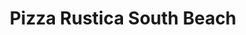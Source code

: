 ---
layout: place
title: "Pizza Rustica South Beach"
permalink: /florida/miami-beach/pizza-rustica-south-beach.html
stateAbbr: FL
stateName: Florida
cityName: Miami Beach
place_id: ChIJ5Xezn4202YgRcx9NTyuGQPo
photos:
  - name: >-
      places/ChIJ5Xezn4202YgRcx9NTyuGQPo/photos/AUy1YQ2M1FOnX-JEzgPPIztnMjjZanLSfjJWyHYulCwyaHuVJOhO_CyIkz-GeWBmZpqUUSTuUbkwkoV8kXCbka0ziqkfL9lbByqDS5NfzwquF-zEaRmSyKsfciI0qeMqoTT0hWNYEdBBXbq7lApdumAzWxHa2V1oa0MFx_4Nd3Brp0H6bdGdzCeS4AOnvu6Z5DiFy6JjdN_D-SQx3ZwYGIktnVeTfMFkb-ZD2RazYid8hyXeLRquoe0boh1lubpoIsrRvDuLyBtt1h8VsbFdVTmW9qQmqLWG8eA_eLtwcbUopXP9kg
    widthPx: 750
    heightPx: 1000
    authorAttributions:
      - displayName: Pizza Rustica South Beach
        uri: https://maps.google.com/maps/contrib/102183211787544746716
        photoUri: >-
          https://lh3.googleusercontent.com/a-/ALV-UjVGwJU0AGZ9-jXPxs3WyaJNZh5uVcjX4noR36TJ1qFJobuLBCk=s100-p-k-no-mo
    flagContentUri: >-
      https://www.google.com/local/imagery/report/?cb_client=maps_api_places.places_api&image_key=!1e10!2sAF1QipNEflNMOMYH9eQlMHcdqXQkk5_BFM1lzAGZzmU_&hl=en-US
    googleMapsUri: >-
      https://www.google.com/maps/place//data=!3m4!1e2!3m2!1sAF1QipNEflNMOMYH9eQlMHcdqXQkk5_BFM1lzAGZzmU_!2e10!4m2!3m1!1s0x88d9b48d9fb377e5:0xfa40862b4f4d1f73
  - name: >-
      places/ChIJ5Xezn4202YgRcx9NTyuGQPo/photos/AUy1YQ33eF8UZRYL3xB6uitlTBCgMbRTkIabr5zVntjR0Fto5MkpNrzJz0fIhEQHWrYn1M0-JO4uVWG5nTo7itykwZWhSmLf9BYnR080QnpniRmHPnyNauM9V4RP89peVjZdXkD8fxfmnDgL2-3lv65qN2kt6en9Ypso7lpRqQUtOOsMxkEeeTRNcnZR9OV-h8-E362RUXWXeSeN_jZhdFXZurHZX4zXKH1EID5DtfLxnGOENiiZFvclfxmp_zlUVgs9cvDQ15qPqqfzT_f7QifDkv8u1MQvOabVVJiZV-EMV9-x-w
    widthPx: 728
    heightPx: 1000
    authorAttributions:
      - displayName: Pizza Rustica South Beach
        uri: https://maps.google.com/maps/contrib/102183211787544746716
        photoUri: >-
          https://lh3.googleusercontent.com/a-/ALV-UjVGwJU0AGZ9-jXPxs3WyaJNZh5uVcjX4noR36TJ1qFJobuLBCk=s100-p-k-no-mo
    flagContentUri: >-
      https://www.google.com/local/imagery/report/?cb_client=maps_api_places.places_api&image_key=!1e10!2sAF1QipM-Zklp6ESwVfKOP9CfNGyOz6eBfnULbVrgV5jk&hl=en-US
    googleMapsUri: >-
      https://www.google.com/maps/place//data=!3m4!1e2!3m2!1sAF1QipM-Zklp6ESwVfKOP9CfNGyOz6eBfnULbVrgV5jk!2e10!4m2!3m1!1s0x88d9b48d9fb377e5:0xfa40862b4f4d1f73
  - name: >-
      places/ChIJ5Xezn4202YgRcx9NTyuGQPo/photos/AUy1YQ2IONjDpeoQSGynol5cHoL-50xmEyrpFYqR68ktwcOltiV3LrOQQs9AOZhgIaGD7HOf9tXYRRA2K-klYrY1tqD4EmRzHqZX4zzgPQ3lCfsid7AwLzndYQXnD0YHQ3RqNs-HZ8uGrWCwUdP4cSvrt7q4xsa04hQKSZwHuQW1fHq8Ewp0iSlC2QW7XN4AVWGvapkQAvebEmJp85fDxU4ikEuXsafFVTqhnB0zPxGOG0uA5AvkVwF8gE47k7CMFIiFTbC6AAyZpAG0Sc3sYUrv70nMLEn1SEUtRcNg93s8E-9uPqOj4-h28Hvy3ZzyULt1jBZTxMwkeVkPpXNPxOJ_rYyqWYvbs1FXErUrTgS3-wAM7qDLoYZYmYDczZjW7x2CNKyynhz1rg_q_8BYWGXUHrQ4zJci7fw6Et_KMkoHJKMkjNsJ
    widthPx: 3056
    heightPx: 3056
    authorAttributions:
      - displayName: Cindy Chiu
        uri: https://maps.google.com/maps/contrib/106855368147825933019
        photoUri: >-
          https://lh3.googleusercontent.com/a-/ALV-UjXBAWOw2m_ZGjutuODBXQ_RsFycFRGjKFtwcZ_E5htrnOR0o8DogQ=s100-p-k-no-mo
    flagContentUri: >-
      https://www.google.com/local/imagery/report/?cb_client=maps_api_places.places_api&image_key=!1e10!2sCIHM0ogKEICAgMCwgum1qAE&hl=en-US
    googleMapsUri: >-
      https://www.google.com/maps/place//data=!3m4!1e2!3m2!1sCIHM0ogKEICAgMCwgum1qAE!2e10!4m2!3m1!1s0x88d9b48d9fb377e5:0xfa40862b4f4d1f73
  - name: >-
      places/ChIJ5Xezn4202YgRcx9NTyuGQPo/photos/AUy1YQ3ktq30c7Z4t6zzUw5wkZZCQN7bZOhieYxwm0__OWOmmOXlS-HqmrNKyeMlmEZjNaGXBeSKvq7UQdsGSZ68jXCSq4jBbmdK6eXNdWIk_B6GTBAo8AP_9IrRHDrRyJe5XBKTDcatwpoeMPOZw0Y3LCAZlCYqOCASXKjWNqDCz0AJrRzQIbj-MbYloLjjlpMXZB56n3pCdzqPr-14emVw5idMab9Fn7YsnzPQDwt-ru2hJZYZuVG92DIYs8i-WGmDG8KxQRYjiuEilntjJ3nteWftKHxq5CnGW49BTC3v3uzLoUlIenfYh-vSLCpwZyzGBCw5hnpJWhbpE98ujJ6iMXUA5BFscj3LylOemjccIeuV51WXaED8Rcf-YMe_B-JpxFErfCb1wFj8V3hXAUVQlvLdh030a56AvJLzf-FxHm7HhAbg
    widthPx: 4032
    heightPx: 3024
    authorAttributions:
      - displayName: Sumanth Reddy
        uri: https://maps.google.com/maps/contrib/112834968914423348461
        photoUri: >-
          https://lh3.googleusercontent.com/a-/ALV-UjVnGTt40bjRyX9KGiqEtHxUxau2IDhG5P5qCVEUZ_U312qHFBHO1g=s100-p-k-no-mo
    flagContentUri: >-
      https://www.google.com/local/imagery/report/?cb_client=maps_api_places.places_api&image_key=!1e10!2sCIHM0ogKEICAgICjxc-MnwE&hl=en-US
    googleMapsUri: >-
      https://www.google.com/maps/place//data=!3m4!1e2!3m2!1sCIHM0ogKEICAgICjxc-MnwE!2e10!4m2!3m1!1s0x88d9b48d9fb377e5:0xfa40862b4f4d1f73
  - name: >-
      places/ChIJ5Xezn4202YgRcx9NTyuGQPo/photos/AUy1YQ3aftpbiLMWnzZ1cdd4eP8DA687k_b0U3vNq_DyLhmGmz_qH5R3_Z0xlG0lXBSuwkeOhIKX1bQDK5g6pxOraNCVdLVujJL69fz_hvMpli2vHz0hP8nsKHUOv8KYO-TCmFgYuwqX4jpSjAyJkSyg1bM3RD9NctI5VDWXnHb0i4AAlYWoH-kRdA5IicbdtlR5iIpQnjGiBJBL0SvVW2C4xcYw2lV6n7G4kF1yrDepKmUKGgqRH57pEOmuJcDVCTHRhd3gvzGN6OZbMv3STQTEZx1kydzqgTZqvmLF8iVR_1-Ij72gi__SXQ2r8RxmqfJBq_vOzz_lUhc2SDIH8Hg1lOjtR98W2ra_L8T7MykUmGXpxtNpEJfabYxNhpDeLeRWqZEvEaksrvXI137hZ0vxh1G1Cwe20Gvgt5TkDFXvpQPgvQ
    widthPx: 3000
    heightPx: 4000
    authorAttributions:
      - displayName: Luis Carlos Santana Astorga
        uri: https://maps.google.com/maps/contrib/114218600079147075797
        photoUri: >-
          https://lh3.googleusercontent.com/a-/ALV-UjVZ80_VwU_h5iXZu7baysP8vt3UkDXfm81K9vKsneqJ2pCvSor3=s100-p-k-no-mo
    flagContentUri: >-
      https://www.google.com/local/imagery/report/?cb_client=maps_api_places.places_api&image_key=!1e10!2sCIHM0ogKEICAgMDQ49HvVA&hl=en-US
    googleMapsUri: >-
      https://www.google.com/maps/place//data=!3m4!1e2!3m2!1sCIHM0ogKEICAgMDQ49HvVA!2e10!4m2!3m1!1s0x88d9b48d9fb377e5:0xfa40862b4f4d1f73
  - name: >-
      places/ChIJ5Xezn4202YgRcx9NTyuGQPo/photos/AUy1YQ3jt5gXPMTCt7IftopAMXResdO8_1kavn3GpiyNvGf9LxMUs0WlsevZdLXGIJ9yPelv1Q2fhhT7F7tRPI9rGy6hrABMcGmDWVu9lCJvZU56jqCzpFRb7IJpp-03nr1MvaK4zJ1A3Xj3mtWHNhLVc4fmH6MnvqqmxYG9fZvV9QdYtLw1wqp0AHFG3zli0kKvCPcz48mnz4bbIGoOkm_OyyNxe8LerF3Q-L2Agt-vX1P5vlOSuaSZlxjig5TyQAAVj36yq4jd4G1czWnjaAFcz3Siv2Ts03-aGMVMqrI2MrIUrO3lknxxm7bRfIwvN0m8_gLbBDmcz3lQEgziAv1PLzYxUwF8EdjL_DIx3eV1MoYCEMNx2AXS4iFeI3DDsf6Uno1O2EMyMmoPxQDAuwe9lGuC9s2sI5el8Q1CqcmOqgCjuMN__-EH8TAXFDTXkS-Q
    widthPx: 4000
    heightPx: 2252
    authorAttributions:
      - displayName: Seba Peco
        uri: https://maps.google.com/maps/contrib/115429543061126651206
        photoUri: >-
          https://lh3.googleusercontent.com/a-/ALV-UjWZADCfM58YuUTNPdmQX8LjGIq0UQw-h0O0f-smsj1RQ4yDwztinQ=s100-p-k-no-mo
    flagContentUri: >-
      https://www.google.com/local/imagery/report/?cb_client=maps_api_places.places_api&image_key=!1e10!2sCIABIhADyc5Uvzdb8Ge4jIkABFbD&hl=en-US
    googleMapsUri: >-
      https://www.google.com/maps/place//data=!3m4!1e2!3m2!1sCIABIhADyc5Uvzdb8Ge4jIkABFbD!2e10!4m2!3m1!1s0x88d9b48d9fb377e5:0xfa40862b4f4d1f73
  - name: >-
      places/ChIJ5Xezn4202YgRcx9NTyuGQPo/photos/AUy1YQ1ROE9iqryDAh33HsimKufGjNO_KlMP9vgwd0mANN-SZ6xqI8eic6YwcqeQyEL2Rk5QZWNJuQWaM4qJnzJp6PyTQl-tqVqQhaNHIGPFiGo8Ro5lBJ2EyZusQoq74jzMme-CYC2dA28RLiakA2tv52C8HE_gMmUr4S5jeMRJkeXFD8SrMmOcyuI4-Hn74nPT1ZMPTR4haiG7D0lwP8Zn1GSiDqpPuPPCGz3EtLVK44JVIYaQkHv5VqYa_xLwKQYhfeNseWli93PTq7QKRDiDFLauALxFWwDW5Bj5U9dvlDzRNWiTgMZGjtfCx_RYNDCyYg3b9cbOIlC-WV8VmaBwEa-ULjvlWRZHjBud1RkZfusP4ixrw49JfSJg0sOE27m9HWSbVUCoTUEVCiJEC1zfvx1m7YSJC0kOLDzhpuh8TZVNiXY
    widthPx: 4800
    heightPx: 3600
    authorAttributions:
      - displayName: Sumanth Reddy
        uri: https://maps.google.com/maps/contrib/112834968914423348461
        photoUri: >-
          https://lh3.googleusercontent.com/a-/ALV-UjVnGTt40bjRyX9KGiqEtHxUxau2IDhG5P5qCVEUZ_U312qHFBHO1g=s100-p-k-no-mo
    flagContentUri: >-
      https://www.google.com/local/imagery/report/?cb_client=maps_api_places.places_api&image_key=!1e10!2sCIHM0ogKEICAgICjxc-M7wE&hl=en-US
    googleMapsUri: >-
      https://www.google.com/maps/place//data=!3m4!1e2!3m2!1sCIHM0ogKEICAgICjxc-M7wE!2e10!4m2!3m1!1s0x88d9b48d9fb377e5:0xfa40862b4f4d1f73
  - name: >-
      places/ChIJ5Xezn4202YgRcx9NTyuGQPo/photos/AUy1YQ38H74C9ZIZsRCssiWAgrvmRcXxb_X7qP4vVFR2okALpZAjDCJL12x5Z9QkmZ_86DpUKhdNXwtK9h1kSjMp1fhQdTMeaAG_6TUHZ54_ykotxIGKQR_0DhJToI2IhELukGUWw9z7YqFGqnmMorWJK4ldVtj8K61M6sR9b47yP24zN9El_npkxH9UXXLbinQW8dmDa1RUxngcCVl0D5ze3aa8Xw92rQPSOanh7h70onlL8_jsRl13SYyIEiFarQdMSTglXjzaI15pAjvSUc0Ay0LJkofdjRwLeAe2EbhNjkF23l2PXHoASgf02MetSnpTrQNL5pV_LVxJhw8zDR1xmszvHbvlZqaGzsAfZ2cDpHbgQmlX3c4ovKtz6nt-hCAgMC8sbOOX8dpOLWqRPk8RFd2hqMmB5gDZ1MDglTzpdek0CQ
    widthPx: 3024
    heightPx: 4032
    authorAttributions:
      - displayName: Nice Henners
        uri: https://maps.google.com/maps/contrib/105813619199568770818
        photoUri: >-
          https://lh3.googleusercontent.com/a/ACg8ocI-qa2midwtBbm6XKyA9Rix_Rqw0wLkQVkIBzCOtTh75dF5C5M=s100-p-k-no-mo
    flagContentUri: >-
      https://www.google.com/local/imagery/report/?cb_client=maps_api_places.places_api&image_key=!1e10!2sCIHM0ogKEICAgIChibSPKA&hl=en-US
    googleMapsUri: >-
      https://www.google.com/maps/place//data=!3m4!1e2!3m2!1sCIHM0ogKEICAgIChibSPKA!2e10!4m2!3m1!1s0x88d9b48d9fb377e5:0xfa40862b4f4d1f73
  - name: >-
      places/ChIJ5Xezn4202YgRcx9NTyuGQPo/photos/AUy1YQ1LyzvzXo4wvVyqGkMh41yKkOOLdIZrQpD8ALsfaIQ1kpZOd8VoH4EyPgWH0fNJ5N05TbaEpkJwqhscgrdcXxWIdCdZcdZt0MLmdqTsNwjITdzcsHliIsVtzn4hFlvtMPWMnhD4DsY1_eRT67TCiJVAon6XiVvAps6F8kl-detZjsNiM2IFEOq5X9ij99_4RvgwkjTiuztEA6IvzpIYbfAgJhks3kxAeJ0AGdoLdTh0Nrr90Z4fJJj803Q8n9pxyLdZl7Av1LMhzs5prarW0gu2M7aBJmCh1vUUZ21z-uEbxCOKNK0N_UVgLDEttlDbmAcmyKvS4Vk6DA3wDdEklH6AOtAzv2mZ5pxMsCDCXKIlKOPMRqfdW4aNlWc9kghcmdzGJnCRHgRLWrk14cqT5IvrREkUHZwsE775XjgMcyhqzl8
    widthPx: 3024
    heightPx: 4032
    authorAttributions:
      - displayName: James
        uri: https://maps.google.com/maps/contrib/108844762022872686314
        photoUri: >-
          https://lh3.googleusercontent.com/a-/ALV-UjXgZDoVINgzRZcDPREiPcfIcawfD3dBcBDhO_T24hdjTnK_MhTy=s100-p-k-no-mo
    flagContentUri: >-
      https://www.google.com/local/imagery/report/?cb_client=maps_api_places.places_api&image_key=!1e10!2sCIHM0ogKEICAgIDv48GGwgE&hl=en-US
    googleMapsUri: >-
      https://www.google.com/maps/place//data=!3m4!1e2!3m2!1sCIHM0ogKEICAgIDv48GGwgE!2e10!4m2!3m1!1s0x88d9b48d9fb377e5:0xfa40862b4f4d1f73
  - name: >-
      places/ChIJ5Xezn4202YgRcx9NTyuGQPo/photos/AUy1YQ2TSPPfXYkAek-IjkJDtdAcP7XTnEvNONT6x_qlEuutir46RAJW5zDJV9v-4q6RBMoz1g4BZR77RJ1nRF4B2rfwEdTU1j_dg1ZOYxXC9BLdZ8dtaMwRXe3HNeywWHIqqh1fiGAwXPGZ3hRqwUUKTqMEo9Q42md3G5brBzEgkzLf5I_KGSWoL-4tv2LPJQUNIFR0OKb42aKkQBKKOpos5ze0Xz3D-FBM1G5LvD3PDvzZInxL8N7bxgmFUdF_C08tVTjTtJKziZIqo5jqcpObokmQwje6FCyfwqk7lJCZy6apuFu8aRxR6XNEcZTJD6wRUJWMA8CzQUf0T63Wnrgm0McxhDF25HxLy0GujlwJ5QhvZ88RMnMNViwfANBt0ujNSKUM3IC6sIFh3e74V0cVyVpMxKUaMr3mBjza9I506yqzCw
    widthPx: 2874
    heightPx: 3498
    authorAttributions:
      - displayName: Lucas Oliver
        uri: https://maps.google.com/maps/contrib/114129005231477271480
        photoUri: >-
          https://lh3.googleusercontent.com/a-/ALV-UjUG0b4jBiaEoTnFdvE1naMU-bWQv6Wce9KNWZepzl-3IN9OAO3-=s100-p-k-no-mo
    flagContentUri: >-
      https://www.google.com/local/imagery/report/?cb_client=maps_api_places.places_api&image_key=!1e10!2sCIHM0ogKEICAgICB9bKdfQ&hl=en-US
    googleMapsUri: >-
      https://www.google.com/maps/place//data=!3m4!1e2!3m2!1sCIHM0ogKEICAgICB9bKdfQ!2e10!4m2!3m1!1s0x88d9b48d9fb377e5:0xfa40862b4f4d1f73
address: 863 Washington Ave, Miami Beach, FL 33139, USA
street: 863 Washington Ave
city: Miami Beach
state: FL
zip: '33139'
country: USA
neighborhood: South Beach
latitude: '25.779435'
longitude: '-80.132922'
accessibility_options:
  wheelchairAccessibleEntrance: true
  wheelchairAccessibleSeating: true
business_status: OPERATIONAL
name: Pizza Rustica South Beach
google_maps_links:
  directionsUri: >-
    https://www.google.com/maps/dir//''/data=!4m7!4m6!1m1!4e2!1m2!1m1!1s0x88d9b48d9fb377e5:0xfa40862b4f4d1f73!3e0
  placeUri: https://maps.google.com/?cid=18032560428563636083
  writeAReviewUri: >-
    https://www.google.com/maps/place//data=!4m3!3m2!1s0x88d9b48d9fb377e5:0xfa40862b4f4d1f73!12e1
  reviewsUri: >-
    https://www.google.com/maps/place//data=!4m4!3m3!1s0x88d9b48d9fb377e5:0xfa40862b4f4d1f73!9m1!1b1
  photosUri: >-
    https://www.google.com/maps/place//data=!4m3!3m2!1s0x88d9b48d9fb377e5:0xfa40862b4f4d1f73!10e5
primary_type: Pizza Restaurant
opening_hours:
  regular: null
  current: null
secondary_opening_hours:
  regular:
    weekdayDescriptions: null
    type: null
  current:
    weekdayDescriptions: null
    type: null
phone: null
price_level: null
price_range: null
rating: null
rating_count: 0
website: null
description: null
reviews: null
parking_options: null
payment_options: null
allow_dogs: null
curbside_pickup: null
delivery: null
dine_in: null
good_for_children: null
good_for_groups: null
good_for_sports: null
live_music: null
menu_for_children: null
outdoor_seating: null
reservable: null
restroom: null
serves_beer: null
serves_breakfast: null
serves_brunch: null
serves_cocktails: null
serves_coffee: null
serves_dinner: null
serves_dessert: null
serves_lunch: null
serves_vegetarian_food: null
serves_wine: null
takeout: null
slug: Pizza-Rustica-South-Beach

---